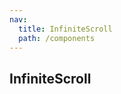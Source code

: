 ```yaml
---
nav:
  title: InfiniteScroll
  path: /components
---
```


## InfiniteScroll

<code src="../examples/infiniteScroll.jsx"></code>
<API></API>
